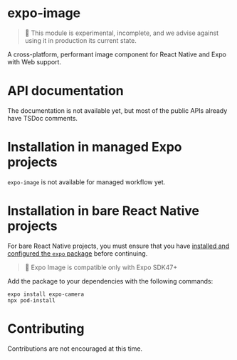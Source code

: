 # expo-image

> 🚨 This module is experimental, incomplete, and we advise against using it in production its current state.

A cross-platform, performant image component for React Native and Expo with Web support.

# API documentation

The documentation is not available yet, but most of the public APIs already have TSDoc comments.

# Installation in managed Expo projects

`expo-image` is not available for managed workflow yet.

# Installation in bare React Native projects

For bare React Native projects, you must ensure that you have [installed and configured the `expo` package](https://docs.expo.dev/bare/installing-expo-modules/) before continuing.

> 🚨 Expo Image is compatible only with Expo SDK47+

Add the package to your dependencies with the following commands:

```
expo install expo-camera
npx pod-install
```

# Contributing

Contributions are not encouraged at this time.
